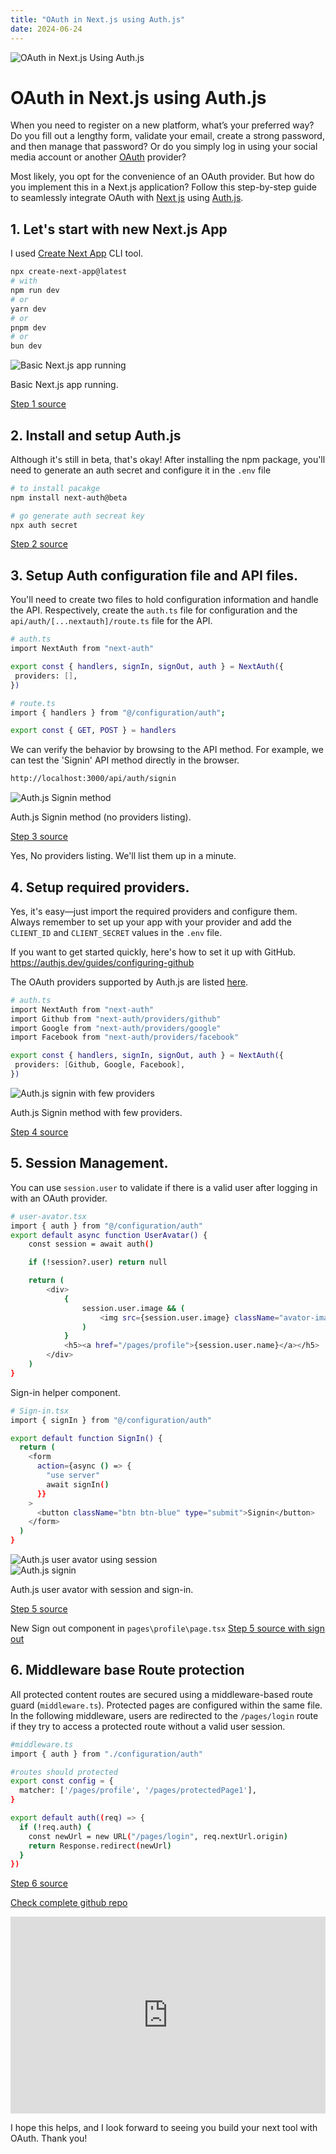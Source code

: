 ```yaml
---
title: "OAuth in Next.js using Auth.js"
date: 2024-06-24
---
```


<div class="row">
    <div class="col-md-12 header-banner">
        <img src="{{site.baseurl}}/assets/2024-06-24/header.jpg" class="full-width-image" title="OAuth in Next.js Using Auth.js" >
    </div>
</div>
    
# OAuth in Next.js using Auth.js

When you need to register on a new platform, what’s your preferred way? Do you fill out a lengthy form, validate your email, create a strong password, and then manage that password? Or do you simply log in using your social media account or another [OAuth](https://oauth.net/2/) provider? 

Most likely, you opt for the convenience of an OAuth provider. But how do you implement this in a Next.js application? Follow this step-by-step guide to seamlessly integrate OAuth with [Next js](https://nextjs.org/) using [Auth.js](https://authjs.dev/).

## 1. Let's start with new Next.js App
 I used [Create Next App](https://www.npmjs.com/package/create-next-app) CLI tool.

 ```bash
 npx create-next-app@latest
 # with 
npm run dev
# or
yarn dev
# or
pnpm dev
# or
bun dev
```
<div class="row">
    <div class="col-md-12">
        <img src="{{site.baseurl}}/assets/2024-06-24/next-js-basic-app.PNG" class="full-width-image" title="Basic Next.js app running">
        <p>Basic Next.js app running.</p>
        <span>
        <a href="https://github.com/sankalpaa/NextJs-AuthJs/tree/327446e0c0659859467088aa9bb7d7021cf7d8c8">Step 1 source</a>
        </span>
    </div>
</div>

## 2. Install and setup Auth.js
Although it's still in beta, that's okay! After installing the npm package, you'll need to generate an auth secret and configure it in the `.env` file

 ```bash
 # to install pacakge
npm install next-auth@beta

# go generate auth secreat key
npx auth secret
```

<div class="row">
    <div class="col-md-12">
        <span>
        <a href="https://github.com/sankalpaa/NextJs-AuthJs/tree/69abc5c02bcefa17b1bad68f3f8740d0c3326dc4">Step 2 source</a>
        </span>
    </div>
</div>

## 3. Setup Auth configuration file and API files.
You'll need to create two files to hold configuration information and handle the API. Respectively, create the `auth.ts` file for configuration and the `api/auth/[...nextauth]/route.ts` file for the API. 

 ```bash
 # auth.ts
import NextAuth from "next-auth"
 
export const { handlers, signIn, signOut, auth } = NextAuth({
  providers: [],
})
```
 ```bash
 # route.ts
import { handlers } from "@/configuration/auth";

export const { GET, POST } = handlers
```

We can verify the behavior by browsing to the API method. For example, we can test the 'Signin' API method directly in the browser.


 ```bash
http://localhost:3000/api/auth/signin
```

<div class="row">
    <div class="col-md-12">
        <img src="{{site.baseurl}}/assets/2024-06-24/next-js-auth-js-signin-api-without-providers.PNG" class="full-width-image" title="Auth.js Signin method">
        <p>Auth.js Signin method (no providers listing).</p>
        <span>
        <a href="https://github.com/sankalpaa/NextJs-AuthJs/tree/427745f3da8eef46489c35bb44970096f81d5962">Step 3 source</a>
        </span>
    </div>
</div>

Yes, No providers listing. We'll list them up in a minute.

## 4. Setup required providers. 
Yes, it's easy—just import the required providers and configure them. Always remember to set up your app with your provider and add the `CLIENT_ID` and `CLIENT_SECRET` values in the `.env` file.

If you want to get started quickly, here's how to set it up with GitHub.
https://authjs.dev/guides/configuring-github

The OAuth providers supported by Auth.js are listed [here](https://authjs.dev/getting-started/authentication/oauth).

 ```bash
 # auth.ts
import NextAuth from "next-auth"
import Github from "next-auth/providers/github"
import Google from "next-auth/providers/google"
import Facebook from "next-auth/providers/facebook"
 
export const { handlers, signIn, signOut, auth } = NextAuth({
  providers: [Github, Google, Facebook],
})
```

<div class="row">
    <div class="col-md-12">
        <img src="{{site.baseurl}}/assets/2024-06-24/next-js-auth-js-signin-api-with-providers.PNG" class="full-width-image" title="Auth.js signin with few providers">
        <p>Auth.js Signin method with few providers.</p>
        <span>
        <a href="https://github.com/sankalpaa/NextJs-AuthJs/tree/cc6575dc96d5ac1abe81fd0c7119255a02ee7e93">Step 4 source</a>
        </span>
    </div>
</div>

## 5. Session Management. 

You can use `session.user` to validate if there is a valid user after logging in with an OAuth provider.

```bash
# user-avator.tsx
import { auth } from "@/configuration/auth"
export default async function UserAvatar() {
    const session = await auth()

    if (!session?.user) return null

    return (
        <div>
            {
                session.user.image && (
                    <img src={session.user.image} className="avator-image" alt="User Avatar" />
                )
            }
            <h5><a href="/pages/profile">{session.user.name}</a></h5>
        </div>
    )
}
```
Sign-in helper component.
```bash
# Sign-in.tsx 
import { signIn } from "@/configuration/auth"

export default function SignIn() {
  return (
    <form
      action={async () => {
        "use server"
        await signIn()
      }}
    >
      <button className="btn btn-blue" type="submit">Signin</button>
    </form>
  )
} 
```

<div class="row">
    <div class="col-md-12">
        <div class="row">
            <div class="col-md-6">
                <img src="{{site.baseurl}}/assets/2024-06-24/next-js-auth-js-user-avator.PNG" class="full-width-image" title="Auth.js user avator using session">
            </div>
            <div class="col-md-6">
                <img src="{{site.baseurl}}/assets/2024-06-24/next-js-auth-js-sign-in-component.PNG" class="full-width-image" title="Auth.js signin">
            </div>
        </div>
        <p>Auth.js user avator with session and sign-in.</p>
        <span>
        <a href="https://github.com/sankalpaa/NextJs-AuthJs/commit/c0becf46541cc8b707baaa14a687e753a3631579">Step 5 source</a>
        </span>
    </div>
</div>

New Sign out component in `pages\profile\page.tsx`
<a href="https://github.com/sankalpaa/NextJs-AuthJs/commit/ccb0a0a104506e42e0d6d3c1beb31c92285dd0c2">Step 5 source with sign out</a>

## 6. Middleware base Route protection
All protected content routes are secured using a middleware-based route guard (`middleware.ts`). Protected pages are configured within the same file. In the following middleware, users are redirected to the `/pages/login` route if they try to access a protected route without a valid user session.


```bash
#middleware.ts
import { auth } from "./configuration/auth"

#routes should protected
export const config = {
  matcher: ['/pages/profile', '/pages/protectedPage1'],
}

export default auth((req) => {
  if (!req.auth) {
    const newUrl = new URL("/pages/login", req.nextUrl.origin)
    return Response.redirect(newUrl)
  }
})
```

<a href="https://github.com/sankalpaa/NextJs-AuthJs/commit/ccb0a0a104506e42e0d6d3c1beb31c92285dd0c2">Step 6 source</a>

[Check complete github repo](https://github.com/sankalpaa/NextJs-AuthJs)

<div class="row">
    <div class="col-sm-12">
        <div class="col-md-12 center">
        <iframe width="560" height="315" src="https://www.youtube.com/embed/wnsl_4oZCzs?si=gMlW13dIliP9G1Ta" title="YouTube video player" frameborder="0" allow="accelerometer; autoplay; clipboard-write; encrypted-media; gyroscope; picture-in-picture; web-share" referrerpolicy="strict-origin-when-cross-origin" allowfullscreen style="max-width: 100%;"></iframe>
        </div>
    </div>
</div>

I hope this helps, and I look forward to seeing you build your next tool with OAuth. Thank you!
